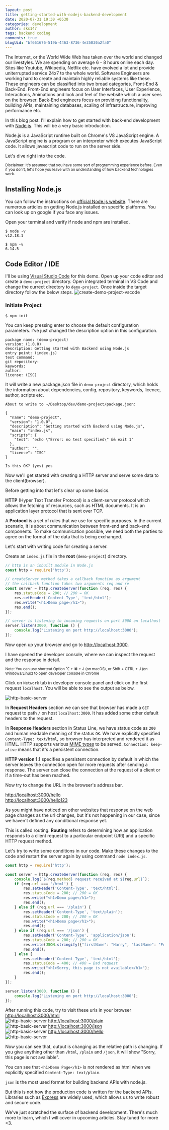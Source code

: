 ```yaml
---
layout: post
title: getting-started-with-nodejs-backend-development
date: 2020-07-31 19:30 +0530
categories: development
author: sks147
tags: backend coding
comments: true
blogUid: "bf661676-519b-4463-8736-4e35030a2fa0"
---
```

The Internet, or the World Wide Web has taken over the world and changed our livestyles. We are spending on average 6 - 8 hours online each day. Sites like Youtube, Wikipedia, Netflix etc. have evolved a lot and provide uniterrupted service 24x7 to the whole world. Software Engineers are working hard to create and maintain highly reliable systems like these. These engineers can be classified into two broad categories, Front-End & Back-End. Front-End engineers focus on User Interfaces, User Experience, Interactions, Animations and look and feel of the website which a user sees on the browser. Back-End engineers focus on providing functionality, building APIs, maintaining databases, scaling of infrastructure, improving performance etc. 

In this blog post. I'll explain how to get started with back-end development with [Node.js](https://nodejs.org/en/). This will be a very basic introduction.

Node.js is a JavaScript runtime built on Chrome's V8 JavaScript engine. A JavaScript engine is a program or an interpreter which executes JavaScript code. It allows javascript code to run on the server side.

Let's dive right into the code. 

<small>Disclaimer: It's assumed that you have some sort of programming experience before. Even if you don't, let's hope you leave with an understanding of how backend technologies work.</small>

## Installing Node.js

You can follow the instructions on [official Node.js website](https://nodejs.org/en/download/).
There are numerous articles on getting Node.js installed on specific platforms. You can look up on google if you face any issues.

Open your terminal and verify if node and npm are installed.
```
$ node -v
v12.18.1

$ npm -v
6.14.5
```

## Code Editor / IDE
I'll be using [Visual Studio Code](https://code.visualstudio.com/) for this demo. Open up your code editor and create a `demo-project` directory. Open integrated terminal in VS Code and change the currect directory to `demo-project`. Once inside the target directory follow the below steps.
![create-demo-project-vscode](/assets/images/getting-started-with-nodejs-backend-development/create-demo-project-vscode.png)
### Initiate Project

```
$ npm init
```
You can keep pressing enter to choose the default configuration parameters. I've just changed the description option in this configuration.
```
package name: (demo-project) 
version: (1.0.0) 
description: Getting started with Backend using Node.js
entry point: (index.js) 
test command: 
git repository: 
keywords: 
author: 
license: (ISC) 
```
It will write a new package.json file in `demo-project` directory, which holds the information about dependencies, config, repository, keywords, licence, author, scripts etc. 
```
About to write to ~/Desktop/dev/demo-project/package.json:

{
  "name": "demo-project",
  "version": "1.0.0",
  "description": "Getting started with Backend using Node.js",
  "main": "index.js",
  "scripts": {
    "test": "echo \"Error: no test specified\" && exit 1"
  },
  "author": "",
  "license": "ISC"
}

Is this OK? (yes) yes
```
Now we'll get started with creating a HTTP server and serve some data to the client(browser).

Before getting into that let's clear up some basics. 

**HTTP** (Hyper Text Transfer Protocol) is a client-server protocol which allows the fetching of resources, such as HTML documents. It is an application layer protocol that is sent over TCP.

A **Protocol** is a set of rules that we use for specific purposes. In the current scenario, it is about communication between front-end and back-end components. To make communication possible, we need both the parties to agree on the format of the data that is being exchanged. 

Let's start with writing code for creating a server.

Create an `index.js` file in the **root** (`demo-project`) directory.

```javascript
// http is an inbuilt module in Node.js
const http = require('http');

// createServer method takes a callback function as argument
// the callback function takes two arguments req and re
const server = http.createServer(function (req, res) {
    res.statusCode = 200; // 200 = OK
    res.setHeader('Content-Type', 'text/html');
    res.write("<h1>Demo page</h1>");
    res.end();
});

// server is listening to incoming requests on port 3000 on localhost
server.listen(3000, function () {
    console.log("Listening on port http://localhost:3000");
});
```

Now open up your browser and go to [http://localhost:3000](http://localhost:3000).

I have opened the developer console, where we can inspect the request and the response in detail. 

<small>Note: You can use shortcut Option ⌥ + ⌘ + J (on macOS), or Shift + CTRL + J (on Windows/Linux) to open developer console in Chrome</small>

Click on `Network` tab in developer console panel and click on the first request `localhost`. You will be able to see the output as below.

![http-basic-server](/assets/images/getting-started-with-nodejs-backend-development/http-basic-server.png)

In **Request Headers** section we can see that browser has made a `GET` request to path `/` on host `localhost:3000`. It has added some other default headers to the request.

In **Response Headers** section in Status Line, we have status code as `200` and human readable meaning of the status `OK`. We have explicitly specified `Content-Type: text/html`, so browser has interpreted and rendered it as HTML. HTTP supports various [MIME types](https://developer.mozilla.org/en-US/docs/Web/HTTP/Basics_of_HTTP/MIME_types) to be served. `Connection: keep-alive` means that it's a persistent connection. 

**HTTP version 1.1** specifies a persistent connection by default in which the server leaves the connection open for more requests after sending a response. The server can close the connection at the request of a client or if a time-out has been reached. 

Now try to change the URL in the browser's address bar.

[http://localhost:3000/hello](http://localhost:3000/hello) <br/>
[http://localhost:3000/hello123](http://localhost:3000/hello123)

As you might have noticed on other websites that response on the web page changes as the url changes, but it's not happening in our case, since we haven't defined any conditional response yet.

This is called routing. **Routing** refers to determining how an application responds to a client request to a particular endpoint (URI) and a specific HTTP request method.

Let's try to write some conditions in our code. Make these changes to the code and restart the server again by using command `node index.js`.


```javascript
const http = require('http');

const server = http.createServer(function (req, res) {
    console.log(`${req.method} request received at ${req.url}`);
    if (req.url === '/html') {
        res.setHeader('Content-Type', 'text/html');
        res.statusCode = 200; // 200 = OK
        res.write("<h1>Demo page</h1>");
        res.end();
    } else if (req.url === '/plain') {
        res.setHeader('Content-Type', 'text/plain');
        res.statusCode = 200; // 200 = OK
        res.write("<h1>Demo page</h1>");
        res.end();
    } else if (req.url === '/json') {
        res.setHeader('Content-Type', 'application/json');
        res.statusCode = 200; // 200 = OK
        res.write(JSON.stringify({"firstName": "Harry", "lastName": "Potter"}));
        res.end();
    } else {
        res.setHeader('Content-Type', 'text/html');
        res.statusCode = 400; // 400 = Bad request
        res.write("<h1>Sorry, this page is not available</h1>");
        res.end();
    }
});

server.listen(3000, function () {
    console.log("Listening on port http://localhost:3000");
});
```

After running this code, try to visit these urls in your browser<br/>
[http://localhost:3000/html](http://localhost:3000/html) <br/>
![http-basic-server](/assets/images/getting-started-with-nodejs-backend-development/3000-html.png)
[http://localhost:3000/plain](http://localhost:3000/plain) <br/>
![http-basic-server](/assets/images/getting-started-with-nodejs-backend-development/3000-plain.png)
[http://localhost:3000/json](http://localhost:3000/json) <br/>
![http-basic-server](/assets/images/getting-started-with-nodejs-backend-development/3000-json.png)
[http://localhost:3000/hello](http://localhost:3000/hello) <br/>
![http-basic-server](/assets/images/getting-started-with-nodejs-backend-development/3000-hello.png)

Now you can see that, output is changing as the relative path is changing. If you give anything other than `/html`, `/plain` and `/json`, it will show "Sorry, this page is not available".

You can see that `<h1>Demo Page</h1>` is not rendered as html when we explicitly specified `Content-Type: text/plain`.

`json` is the most used format for building backend APIs with node.js.

But this is not how the production code is written for the backend APIs. Libraries such as [Express](https://expressjs.com/) are widely used, which allows us to write robust and secure code.

We've just scratched the surface of backend development. There's much more to learn, which I will cover in upcoming articles. Stay tuned for more <3.
